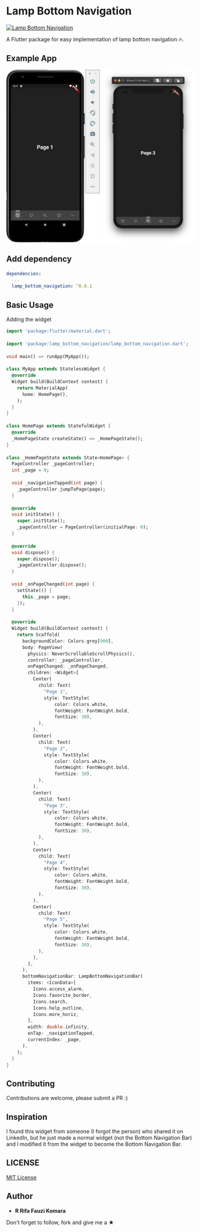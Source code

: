 # Lamp Bottom Navigation

<p align="left">
 <a href="https://pub.dev/packages/lamp_bottom_navigation">
    <img alt="Lamp Bottom Navigation" src="https://img.shields.io/pub/v/lamp_bottom_navigation.svg">
  </a>
</p>

A Flutter package for easy implementation of lamp bottom navigation 🔥.

## Example App
<img src="screenshot/android.png" width="250" height="460">     <img src="screenshot/ios.png" width="250" height="460">

## Add dependency

```yaml
dependencies:
  ...
  lamp_bottom_navigation: ^0.0.1
```

## Basic Usage

Adding the widget
```dart
import 'package:flutter/material.dart';

import 'package:lamp_bottom_navigation/lamp_bottom_navigation.dart';

void main() => runApp(MyApp());

class MyApp extends StatelessWidget {
  @override
  Widget build(BuildContext context) {
    return MaterialApp(
      home: HomePage(),
    );
  }
}

class HomePage extends StatefulWidget {
  @override
  _HomePageState createState() => _HomePageState();
}

class _HomePageState extends State<HomePage> {
  PageController _pageController;
  int _page = 0;

  void _navigationTapped(int page) {
    _pageController.jumpToPage(page);
  }

  @override
  void initState() {
    super.initState();
    _pageController = PageController(initialPage: 0);
  }

  @override
  void dispose() {
    super.dispose();
    _pageController.dispose();
  }

  void _onPageChanged(int page) {
    setState(() {
      this._page = page;
    });
  }

  @override
  Widget build(BuildContext context) {
    return Scaffold(
      backgroundColor: Colors.grey[900],
      body: PageView(
        physics: NeverScrollableScrollPhysics(),
        controller: _pageController,
        onPageChanged: _onPageChanged,
        children: <Widget>[
          Center(
            child: Text(
              "Page 1",
              style: TextStyle(
                  color: Colors.white,
                  fontWeight: FontWeight.bold,
                  fontSize: 30),
            ),
          ),
          Center(
            child: Text(
              "Page 2",
              style: TextStyle(
                  color: Colors.white,
                  fontWeight: FontWeight.bold,
                  fontSize: 30),
            ),
          ),
          Center(
            child: Text(
              "Page 3",
              style: TextStyle(
                  color: Colors.white,
                  fontWeight: FontWeight.bold,
                  fontSize: 30),
            ),
          ),
          Center(
            child: Text(
              "Page 4",
              style: TextStyle(
                  color: Colors.white,
                  fontWeight: FontWeight.bold,
                  fontSize: 30),
            ),
          ),
          Center(
            child: Text(
              "Page 5",
              style: TextStyle(
                  color: Colors.white,
                  fontWeight: FontWeight.bold,
                  fontSize: 30),
            ),
          ),
        ],
      ),
      bottomNavigationBar: LampBottomNavigationBar(
        items: <IconData>[
          Icons.access_alarm,
          Icons.favorite_border,
          Icons.search,
          Icons.help_outline,
          Icons.more_horiz,
        ],
        width: double.infinity,
        onTap: _navigationTapped,
        currentIndex: _page,
      ),
    );
  }
}
```

## Contributing

Contributions are welcome, please submit a PR :)

## Inspiration

I found this widget from someone (I forgot the person) who shared it on LinkedIn, but he just made a normal widget (not the Bottom Navigation Bar) and I modified it from the widget to become the Bottom Navigation Bar.

## LICENSE

[MIT License](https://github.com/rrifafauzikomara/lamp_bottom_navigation/blob/master/LICENSE)

## Author

* **R Rifa Fauzi Komara**

Don't forget to follow, fork and give me a ★
